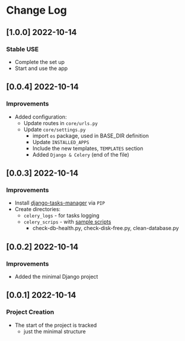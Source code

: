 # Change Log

## [1.0.0] 2022-10-14
### Stable USE

- Complete the set up 
- Start and use the app 

## [0.0.4] 2022-10-14
### Improvements

- Added configuration:
  - Update routes in `core/urls.py`
  - Update `core/settings.py`
    - import `os` package, used in BASE_DIR definition
    - Update `INSTALLED_APPS`
    - Include the new templates, `TEMPLATES` section
    - Added `Django & Celery` (end of the file)

## [0.0.3] 2022-10-14
### Improvements

- Install [django-tasks-manager](https://github.com/app-generator/django-tasks-manager) via `PIP`
- Create directories:
  - `celery_logs` - for tasks logging
  - `celery_scrips` - with [sample scripts](https://github.com/app-generator/django-tasks-manager/tree/main/django_tm/celery_scripts)
    - check-db-health.py, check-disk-free.py, clean-database.py

## [0.0.2] 2022-10-14
### Improvements

- Added the minimal Django project

## [0.0.1] 2022-10-14
### Project Creation 

- The start of the project is tracked
  - just the minimal structure

